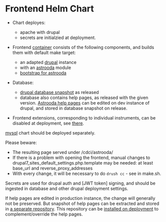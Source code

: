 # Frontend Helm Chart

* Chart deployes:
  * apache with drupal
  * secrets are initialzied at deployment. 

* Frontend [container](https://github.com/oda-hub/frontend-container) consists of the following components, and builds them with default make target:
  * an adapted [drupal](https://github.com/oda-hub/frontend-drupal7-for-astrooda) instance
  * with an [astrooda](https://github.com/oda-hub/frontend-astrooda) module
  * [bootstrap for astrooda](https://github.com/oda-hub/frontend-bootstrap_astrooda)
  
* Database:
  * [drupal database snapshot](https://github.com/oda-hub/frontend-drupal7-db-for-astrooda) as released 
  * database also contains help pages, as released with the given version. [Astrooda help pages](https://github.com/oda-hub/astrooda-help-pages) can be edited on dev instance of drupal, and stored in database snapshot on release.

* Frontend extensions, corresponding to individual instruments, can be disabled at deployment, see [there](https://github.com/oda-hub/frontend-chart/blob/master/make.sh#L70).

[mysql](https://github.com/oda-hub/mysql-chart) chart should be deployed separately.

Please beware:

*  The resulting page served under /cdci/astrooda/
*  If there is a problem with opening the frontend, manual changes to drupal7_sites_default_settings.php.template may be needed: at least base_url and reverse_proxy_addresses
*  With every change, it will be necessary to do `drush cc` - see in make.sh.
  
Secrets are used for drupal auth and [JWT token] signing, and should be ingested in database and other drupal deployment settings.


If help pages are edited in production instance, the change will generally not be preserved. But snapshot of help pages can be extracted and stored in [a separate repository](https://gitlab.astro.unige.ch/oda/docs/help-pages). This repository can be [installed on deployment](https://github.com/oda-hub/astrooda-helppage-manager) to complement/override the help pages.

